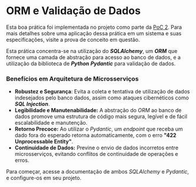# ORM e Validação de Dados

Esta boa prática foi implementada no projeto como parte da [PoC 2](../provas-de-conceito/poc-2-autenticacao-e-comunicacao.md). Para mais detalhes sobre uma aplicação dessa prática em um sistema e suas especificações, visite a prova de conceito em questão.

Esta prática concentra-se na utilização do _**SQLAlchemy**_, um _**ORM**_ que fornece uma camada de abstração para acesso ao banco de dados, e a utilização da biblioteca de _**Python**_ _**Pydantic**_ para validação de dados.

### Benefícios em Arquitetura de Microsserviços

* **Robustez e Segurança**: Evita a coleta e tentativa de utilização de dados indesejados pelo banco dados, assim como ataques cibernéticos como _**SQL Injection**_.
* **Legibilidade e Manutenabilidade:** A abstração do _ORM_ ao banco de dados promove uma estrutura de código mais segura, legível e de fácil escalabilidade e manutenção.
* **Retorno Precoce:** Ao utilizar o _Pydantic_, um _endpoint_ que receba um dado fora do esperado retorna automaticamente, com o erro **"422 Unprocessable Entity"**.
* **Continuidade de Dados:** Previne o envio de dados incorretos entre microsserviços, evitando conflitos de continuidade de operações e erros.

Para começar, acesse a documentação de ambos _SQLAlchemy_ e _Pydantic_, e configure-os em seu projeto.
